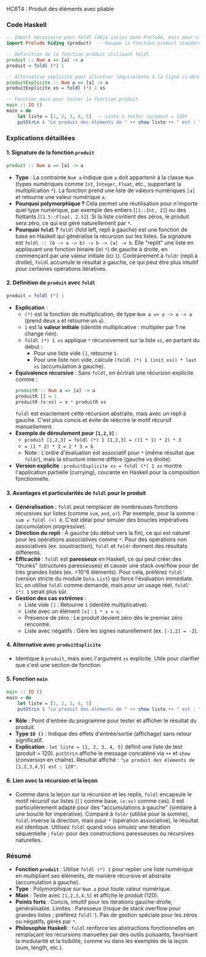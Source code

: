 HC6T4 : Produit des éléments avec pliable

### Code Haskell

```haskell
-- Import nécessaire pour foldl (déjà inclus dans Prelude, mais pour clarté)
import Prelude hiding (product)  -- Masque la fonction product standard pour éviter confusion

-- Définition de la fonction produit utilisant foldl
produit :: Num a => [a] -> a
produit = foldl (*) 1

-- Alternative explicite pour illustrer (équivalente à la ligne ci-dessus)
produitExplicite :: Num a => [a] -> a
produitExplicite xs = foldl (*) 1 xs

-- Fonction main pour tester la fonction produit
main :: IO ()
main = do
    let liste = [1, 2, 3, 4, 5]  -- Liste à tester (produit = 120)
    putStrLn $ "Le produit des éléments de " ++ show liste ++ " est : " ++ show (produit liste)
```

### Explications détaillées

#### 1. **Signature de la fonction `produit`**
```haskell
produit :: Num a => [a] -> a
```
- **Type** : La contrainte `Num a` indique que `a` doit appartenir à la classe `Num` (types numériques comme `Int`, `Integer`, `Float`, etc., supportant la multiplication `*`). La fonction prend une liste de valeurs numériques `[a]` et retourne une valeur numérique `a`.
- **Pourquoi polymorphique ?** Cela permet une réutilisation pour n'importe quel type numérique, par exemple des entiers (`[1::Int, 2]`) ou des flottants (`[1.5::Float, 2.5]`). Si la liste contient des zéros, le produit sera zéro, ce qui est géré naturellement par `*`.
- **Pourquoi `foldl` ?** `foldl` (fold left, repli à gauche) est une fonction de base en Haskell qui généralise la récursion sur les listes. Sa signature est `foldl :: (b -> a -> b) -> b -> [a] -> b`. Elle "replit" une liste en appliquant une fonction binaire (ici `*`) de gauche à droite, en commençant par une valeur initiale (ici `1`). Contrairement à `foldr` (repli à droite), `foldl` accumule le résultat à gauche, ce qui peut être plus intuitif pour certaines opérations itératives.

#### 2. **Définition de `produit` avec `foldl`**
```haskell
produit = foldl (*) 1
```
- **Explication** : 
  - `(*)` est la fonction de multiplication, de type `Num a => a -> a -> a` (prend deux `a` et retourne un `a`).
  - `1` est la **valeur initiale** (identité multiplicative : multiplier par 1 ne change rien).
  - `foldl (*) 1 xs` applique `*` récursivement sur la liste `xs`, en partant du début :
    - Pour une liste vide `[]`, retourne `1`.
    - Pour une liste non vide, calcule `(foldl (*) 1 (init xs)) * last xs` (accumulation à gauche).
- **Équivalence récursive** : Sans `foldl`, on écrirait une récursion explicite comme :
  ```haskell
  produitR :: Num a => [a] -> a
  produitR [] = 1
  produitR (x:xs) = x * produitR xs
  ```
  `foldl` est exactement cette récursion abstraite, mais avec un repli à gauche. C'est plus concis et évite de réécrire le motif récursif manuellement.
- **Exemple de déroulement pour `[1,2,3]`** :
  - `produit [1,2,3] = foldl (*) 1 [1,2,3] = ((1 * 1) * 2) * 3`
  - `= (1 * 2) * 3 = 2 * 3 = 6`
  - Note : L'ordre d'évaluation est associatif pour `*` (même résultat que `foldr`), mais la structure interne diffère (gauche vs droite).
- **Version explicite** : `produitExplicite xs = foldl (*) 1 xs` montre l'application partielle (currying), courante en Haskell pour la composition fonctionnelle.

#### 3. **Avantages et particularités de `foldl` pour le produit**
- **Généralisation** : `foldl` peut remplacer de nombreuses fonctions récursives sur listes (comme `sum`, `and`, `or`). Par exemple, pour la somme : `sum = foldl (+) 0`. C'est idéal pour simuler des boucles impératives (accumulation progressive).
- **Direction du repli** : À gauche (du début vers la fin), ce qui est naturel pour les opérations associatives comme `*`. Pour des opérations non associatives (ex. soustraction), `foldl` et `foldr` donnent des résultats différents.
- **Efficacité** : `foldl` est **paresseux** en Haskell, ce qui peut créer des "thunks" (structures paresseuses) et causer une stack overflow pour de très grandes listes (ex. >10^6 éléments). Pour cela, préférez `foldl'` (version stricte du module `Data.List`) qui force l'évaluation immédiate. Ici, on utilise `foldl` comme demandé, mais pour un usage réel, `foldl' (*) 1` serait plus sûr.
- **Gestion des cas extrêmes** :
  - Liste vide `[]` : Retourne `1` (identité multiplicative).
  - Liste avec un élément `[x]` : `1 * x = x`.
  - Présence de zéro : Le produit devient zéro dès le premier zéro rencontré.
  - Liste avec négatifs : Gère les signes naturellement (ex. `[-1,2] = -2`).

#### 4. **Alternative avec `produitExplicite`**
- Identique à `produit`, mais avec l'argument `xs` explicite. Utile pour clarifier que c'est une section de fonction.

#### 5. **Fonction `main`**
```haskell
main :: IO ()
main = do
    let liste = [1, 2, 3, 4, 5]
    putStrLn $ "Le produit des éléments de " ++ show liste ++ " est : " ++ show (produit liste)
```
- **Rôle** : Point d'entrée du programme pour tester et afficher le résultat du produit.
- **Type `IO ()`** : Indique des effets d'entrée/sortie (affichage) sans retour significatif.
- **Explication** : `let liste = [1, 2, 3, 4, 5]` définit une liste de test (produit = 120). `putStrLn` affiche le message concaténé via `++` et `show` (conversion en chaîne). Résultat affiché : `"Le produit des éléments de [1,2,3,4,5] est : 120"`.

#### 6. **Lien avec la récursion et la leçon**
- Comme dans la leçon sur la récursion et les replis, `foldl` encapsule le motif récursif sur listes (`[]` comme base, `(x:xs)` comme cas). Il est particulièrement adapté pour des "accumulations à gauche" (similaire à une boucle for impérative). Comparé à `foldr` (utilisé pour la somme), `foldl` inverse la direction, mais pour `*` (opération associative), le résultat est identique. Utilisez `foldl` quand vous simulez une itération séquentielle ; `foldr` pour des constructions paresseuses ou récursives naturelles.

### Résumé
- **Fonction `produit`** : Utilise `foldl (*) 1` pour replier une liste numérique en multipliant ses éléments, de manière récursive et abstraite (accumulation à gauche).
- **Type** : Polymorphique sur `Num a` pour toute valeur numérique.
- **Main** : Teste avec `[1,2,3,4,5]` et affiche le produit (120).
- **Points forts** : Concis, intuitif pour les itérations gauche-droite, généralisable. Limites : Paresseux (risque de stack overflow pour grandes listes ; préférez `foldl'`). Pas de gestion spéciale pour les zéros ou négatifs, gérés par `*`.
- **Philosophie Haskell** : `foldl` renforce les abstractions fonctionnelles en remplaçant les récursions manuelles par des outils puissants, favorisant la modularité et la lisibilité, comme vu dans les exemples de la leçon (sum, length, etc.).
